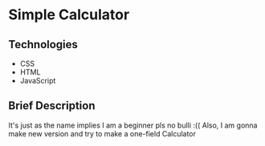 # Simple Calculator

## Technologies

- CSS
- HTML
- JavaScript

## Brief Description

It's just as the name implies I am a beginner pls no bulli :((
Also, I am gonna make new version and try to make a one-field Calculator
